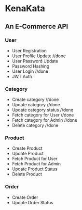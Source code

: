 # KenaKata

## An E-Commerce API

### User

* User Registration
* User Profile Update //done
* User Password Update
* Password Hashing
* User Login //done
* JWT Auth

### Category

* Create category //done
* Update category //done
* Update category status //done
* Fetch category for User //done
* Fetch category for Admin //done
* Delete category //done

### Product

* Create Product
* Update Product
* Fetch Product for User
* Fetch Product for Admin
* Update Product Status
* Delete Product

### Order

* Create Order
* Update Order Status
